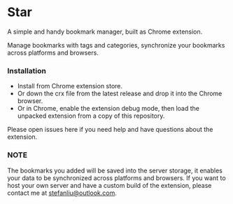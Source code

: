 # Star
A simple and handy bookmark manager, built as Chrome extension.

Manage bookmarks with tags and categories, synchronize your bookmarks across platforms and browsers.

### Installation

- Install from Chrome extension store. 
- Or down the crx file from the latest release and drop it into the Chrome browser.
- Or in Chrome, enable the extension debug mode, then load the unpacked extension from a copy of this repository.

Please open issues here if you need help and have questions about the extension.

### NOTE

The bookmarks you added will be saved into the server storage, it enables your data to be synchronized across platforms and browsers. If you want to host your own server and have a custom build of the extension, please contact me at stefanliu@outlook.com.

